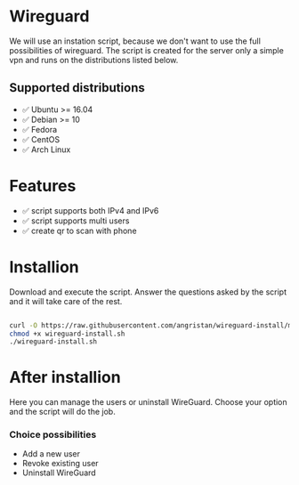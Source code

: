 # Wireguard

We will use an instation script, because we don't want to use the full possibilities of wireguard. The script is created for the server only a simple vpn and runs on the distributions listed below.

## Supported distributions

- ✅ Ubuntu >= 16.04
- ✅ Debian >= 10
- ✅ Fedora
- ✅ CentOS
- ✅ Arch Linux

# Features
- ✅ script supports both IPv4 and IPv6
- ✅ script supports multi users
- ✅ create qr to scan with phone

# Installion


Download and execute the script. Answer the questions asked by the script and it will take care of the rest.

```bash

curl -O https://raw.githubusercontent.com/angristan/wireguard-install/master/wireguard-install.sh
chmod +x wireguard-install.sh
./wireguard-install.sh
```

# After installion

Here you can manage the users or uninstall WireGuard. Choose your option and the script will do the job.
### Choice possibilities

- Add a new user
- Revoke existing user
- Uninstall WireGuard
